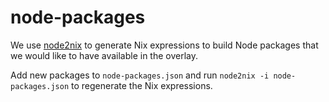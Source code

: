# node-packages

We use [node2nix](https://github.com/svanderburg/node2nix) to generate Nix expressions to build Node packages that we would like to have available in the overlay.

Add new packages to `node-packages.json` and run `node2nix -i node-packages.json` to regenerate the Nix expressions.

